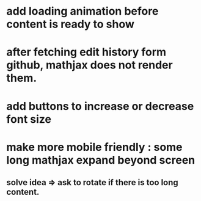 # add loading animation before content is ready to show

# after fetching edit history form github, mathjax does not render them.


# add buttons to increase or decrease font size

# make more mobile friendly : some  long mathjax expand beyond screen
## solve idea => ask to rotate if there is too long content.